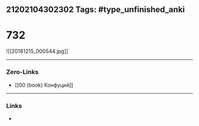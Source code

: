 21202104302302
Tags: #type_unfinished_anki
---
# 732

![[20181215_000544.jpg]]

---
### Zero-Links
- [[00 (book) Конфуций]]
---
### Links
-